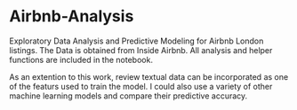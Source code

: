 # Airbnb-Analysis
Exploratory Data Analysis and Predictive Modeling for Airbnb London listings.
The Data is obtained from Inside Airbnb.
All analysis and helper functions are included in the notebook.


As an extention to this work, review textual data can be incorporated as one of the featurs used to train the model. I could also use a variety of other machine learning models and compare their predictive accuracy.
